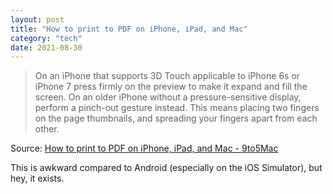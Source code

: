 ```yaml
---
layout: post
title: "How to print to PDF on iPhone, iPad, and Mac"
category: "tech"
date: 2021-08-30
---
```


> On an iPhone that supports 3D Touch  applicable to iPhone 6s or iPhone 7  press firmly on the preview to make it expand and fill the screen. On an older iPhone without a pressure-sensitive display, perform a pinch-out gesture instead. This means placing two fingers on the page thumbnails, and spreading your fingers apart from each other.

Source: [How to print to PDF on iPhone, iPad, and Mac - 9to5Mac](https://9to5mac.com/2017/04/14/how-to-print-to-pdf-on-iphone-ipad-and-mac/)

This is awkward compared to Android (especially on the iOS Simulator), but hey, it exists.
